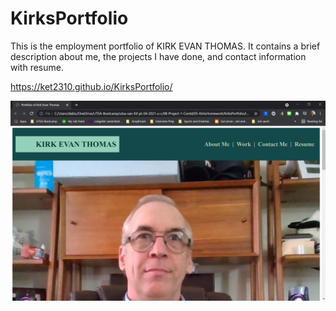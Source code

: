 # KirksPortfolio

This is the employment portfolio of KIRK EVAN THOMAS. It contains a brief description about me, the projects I have done, and contact information with resume.

https://ket2310.github.io/KirksPortfolio/



![My Portfolio](assets/images/MyPortrait.png)

